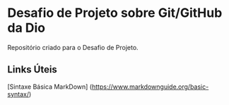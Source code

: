 # Desafio de Projeto sobre Git/GitHub da Dio
Repositório criado para o Desafio de Projeto.

## Links Úteis
[Sintaxe Básica MarkDown] (https://www.markdownguide.org/basic-syntax/)

